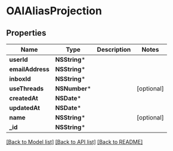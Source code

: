 # OAIAliasProjection

## Properties
Name | Type | Description | Notes
------------ | ------------- | ------------- | -------------
**userId** | **NSString*** |  | 
**emailAddress** | **NSString*** |  | 
**inboxId** | **NSString*** |  | 
**useThreads** | **NSNumber*** |  | [optional] 
**createdAt** | **NSDate*** |  | 
**updatedAt** | **NSDate*** |  | 
**name** | **NSString*** |  | [optional] 
**_id** | **NSString*** |  | 

[[Back to Model list]](../README#documentation-for-models) [[Back to API list]](../README#documentation-for-api-endpoints) [[Back to README]](../README)


